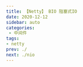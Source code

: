 ```yaml
---
title: 【Netty】 BIO 阻塞式IO
date: 2020-12-12
sidebar: auto
categories:
 - 中间件
tags:
- netty
prev: ./
next: ./nio
---
```


## 